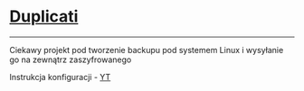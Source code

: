 # [Duplicati](https://docs.linuxserver.io/images/docker-duplicati)

---------------------------

Ciekawy projekt pod tworzenie backupu pod systemem Linux i wysyłanie go na zewnątrz zaszyfrowanego


Instrukcja konfiguracji - [YT](https://docs.linuxserver.io/images/docker-duplicati)
